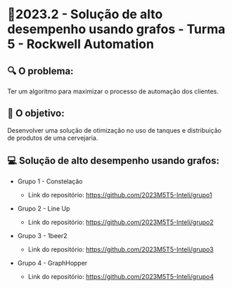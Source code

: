 # 🙋‍2023.2 - Solução de alto desempenho usando grafos - Turma 5 - Rockwell Automation

## 🔍 O problema:

Ter um algoritmo para maximizar o processo de automação dos clientes.

## 🎯 O objetivo:

Desenvolver uma solução de otimização no uso de tanques e distribuição de produtos de uma cervejaria.

## 💻  Solução de alto desempenho usando grafos:

- Grupo 1 - Constelação
  - Link do repositório: https://github.com/2023M5T5-Inteli/grupo1

- Grupo 2 - Line Up
  - Link do repositório: https://github.com/2023M5T5-Inteli/grupo2

- Grupo 3 - 1beer2
  - Link do repositório: https://github.com/2023M5T5-Inteli/grupo3

- Grupo 4 - GraphHopper
  - Link do repositório: https://github.com/2023M5T5-Inteli/grupo4

